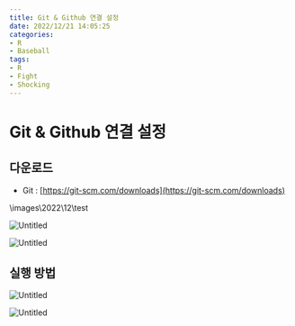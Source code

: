 ```yaml
---
title: Git & Github 연결 설정
date: 2022/12/21 14:05:25
categories:
- R
- Baseball
tags:
- R
- Fight
- Shocking
---
```


# Git & Github 연결 설정

## 다운로드

- Git : [https://git-scm.com/downloads](https://git-scm.com/downloads)

\images\2022\12\test

![Untitled](/images/2022/12/testUntitled.png)

![Untitled](/images/2022/12/testUntitled%201.png)

## 실행 방법

![Untitled](/images/2022/12/testUntitled%202.png)

![Untitled](/images/2022/12/testUntitled%203.png)